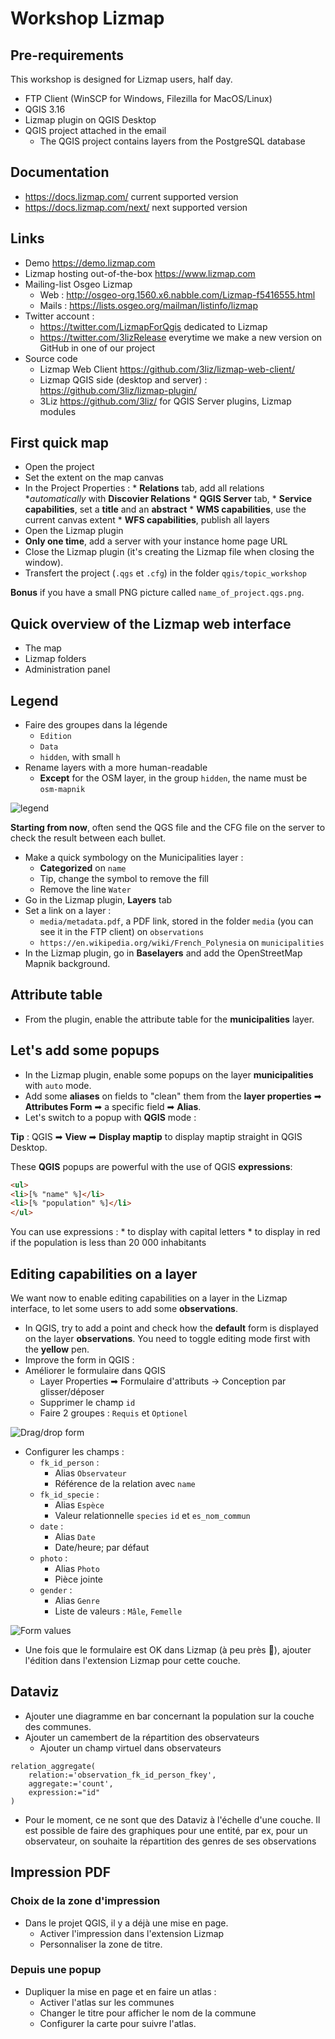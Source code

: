 # Workshop Lizmap

## Pre-requirements

This workshop is designed for Lizmap users, half day.

* FTP Client (WinSCP for Windows, Filezilla for MacOS/Linux)
* QGIS 3.16
* Lizmap plugin on QGIS Desktop
* QGIS project attached in the email
  * The QGIS project contains layers from the PostgreSQL database

## Documentation

* https://docs.lizmap.com/ current supported version
* https://docs.lizmap.com/next/ next supported version

## Links

* Demo https://demo.lizmap.com
* Lizmap hosting out-of-the-box https://www.lizmap.com
* Mailing-list Osgeo Lizmap
    * Web : http://osgeo-org.1560.x6.nabble.com/Lizmap-f5416555.html
    * Mails : https://lists.osgeo.org/mailman/listinfo/lizmap
* Twitter account : 
  * https://twitter.com/LizmapForQgis dedicated to Lizmap
  * https://twitter.com/3lizRelease everytime we make a new version on GitHub in one of our project
* Source code
  * Lizmap Web Client https://github.com/3liz/lizmap-web-client/
  * Lizmap QGIS side (desktop and server) : https://github.com/3liz/lizmap-plugin/
  * 3Liz https://github.com/3liz/ for QGIS Server plugins, Lizmap modules

## First quick map

* Open the project
* Set the extent on the map canvas
* In the Project Properties :
      * **Relations** tab, add all relations **automatically* with **Discovier Relations**
      * **QGIS Server** tab,
          * **Service capabilities**, set a **title** and an **abstract**
          * **WMS capabilities**, use the current canvas extent
          * **WFS capabilities**, publish all layers
* Open the Lizmap plugin
* **Only one time**, add a server with your instance home page URL
* Close the Lizmap plugin (it's creating the Lizmap file when closing the window).
* Transfert the project (`.qgs` et `.cfg`) in the folder `qgis/topic_workshop`

**Bonus** if you have a small PNG picture called `name_of_project.qgs.png`.

## Quick overview of the Lizmap web interface

* The map
* Lizmap folders
* Administration panel

## Legend

* Faire des groupes dans la légende
    * `Edition`
    * `Data`
    * `hidden`, with small `h`
* Rename layers with a more human-readable
    * **Except** for the OSM layer, in the group `hidden`, the name must be `osm-mapnik`

![legend](./media/legend.png)

**Starting from now**, often send the QGS file and the CFG file on the server to check the result between each bullet.

* Make a quick symbology on the Municipalities layer :
    * **Categorized** on `name`
    * Tip, change the symbol to remove the fill
    * Remove the line `Water`
* Go in the Lizmap plugin, **Layers** tab
* Set a link on a layer : 
    * `media/metadata.pdf`, a PDF link, stored in the folder `media` (you can see it in the FTP client) on `observations`
    * `https://en.wikipedia.org/wiki/French_Polynesia` on `municipalities`
* In the Lizmap plugin, go in **Baselayers** and add the OpenStreetMap Mapnik background.

## Attribute table

* From the plugin, enable the attribute table for the **municipalities** layer.

## Let's add some popups

* In the Lizmap plugin, enable some popups on the layer **municipalities** with `auto` mode.
* Add some **aliases** on fields to "clean" them from the **layer properties** ➡ **Attributes Form** ➡ a specific field ➡ **Alias**.
* Let's switch to a popup with **QGIS** mode :

**Tip** : QGIS ➡ **View** ➡ **Display maptip** to display maptip straight in QGIS Desktop.

These **QGIS** popups are powerful with the use of QGIS **expressions**:

```html
<ul>
<li>[% "name" %]</li>
<li>[% "population" %]</li>
</ul>
```

You can use expressions :
    * to display with capital letters
    * to display in red if the population is less than 20 000 inhabitants

## Editing capabilities on a layer

We want now to enable editing capabilities on a layer in the Lizmap interface, to let some users to add some **observations**.

* In QGIS, try to add a point and check how the **default** form is displayed on the layer **observations**. You need to toggle editing mode first with the **yellow** pen.
* Improve the form in QGIS :
* Améliorer le formulaire dans QGIS
    * Layer Properties ➡ Formulaire d'attributs -> Conception par glisser/déposer
    * Supprimer le champ `id`
    * Faire 2 groupes : `Requis` et `Optionel`
    
![Drag/drop form](./media/drag_and_drop.png)

* Configurer les champs :
    * `fk_id_person` : 
        * Alias `Observateur`
        * Référence de la relation avec `name`
    * `fk_id_specie` : 
        * Alias `Espèce`
        * Valeur relationnelle `species` `id` et `es_nom_commun`
    * `date` : 
        * Alias `Date`
        * Date/heure; par défaut
    * `photo` : 
        * Alias `Photo`
        * Pièce jointe
    * `gender` : 
        * Alias `Genre`
        * Liste de valeurs : `Mâle`, `Femelle`

![Form values](./media/list_value.png)

* Une fois que le formulaire est OK dans Lizmap (à peu près 🙂), ajouter l'édition dans l'extension Lizmap pour cette couche.

## Dataviz

* Ajouter une diagramme en bar concernant la population sur la couche des communes.
* Ajouter un camembert de la répartition des observateurs
    * Ajouter un champ virtuel dans observateurs
    
```
relation_aggregate(
	relation:='observation_fk_id_person_fkey',
	aggregate:='count',
	expression:="id"
)
```

* Pour le moment, ce ne sont que des Dataviz à l'échelle d'une couche. Il est possible de faire des graphiques
  pour une entité, par ex, pour un observateur, on souhaite la répartition des genres de ses observations
  

## Impression PDF

### Choix de la zone d'impression

* Dans le projet QGIS, il y a déjà une mise en page.
    * Activer l'impression dans l'extension Lizmap
    * Personnaliser la zone de titre.

### Depuis une popup

* Dupliquer la mise en page et en faire un atlas : 
    * Activer l'atlas sur les communes
    * Changer le titre pour afficher le nom de la commune
    * Configurer la carte pour suivre l'atlas.
